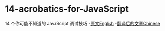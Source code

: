 # 14-acrobatics-for-JavaScript
14 个你可能不知道的 JavaScript 调试技巧
-[原文English](https://raygun.com/javascript-debugging-tips)
-[翻译后的文章Chinese](http://www.zcfy.cc/article/the-14-javascript-debugging-tips-you-probably-didnt-know-raygun-4480.html?t=new)
